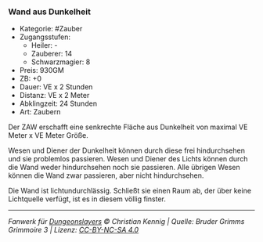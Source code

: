 ### Wand aus Dunkelheit

- Kategorie: #Zauber
- Zugangsstufen:
  - Heiler: -
  - Zauberer: 14
  - Schwarzmagier: 8
- Preis: 930GM
- ZB: +0
- Dauer: VE x 2 Stunden
- Distanz: VE x 2 Meter
- Abklingzeit: 24 Stunden
- Art: Zaubern

Der ZAW erschafft eine senkrechte Fläche aus Dunkelheit von maximal VE Meter x VE Meter Größe.

Wesen und Diener der Dunkelheit können durch diese frei hindurchsehen und sie problemlos passieren. Wesen und Diener des Lichts können durch die Wand weder hindurchsehen noch sie passieren. Alle übrigen Wesen können die Wand zwar passieren, aber nicht hindurchsehen.

Die Wand ist lichtundurchlässig. Schließt sie einen Raum ab, der über keine Lichtquelle verfügt, ist es in diesem völlig finster.

---

_Fanwerk für [Dungeonslayers](https://www.dungeonslayers.net/) © Christian Kennig | Quelle: Bruder Grimms Grimmoire 3 | Lizenz: [CC-BY-NC-SA 4.0](https://creativecommons.org/licenses/by-nc-sa/4.0/deed.de)_
